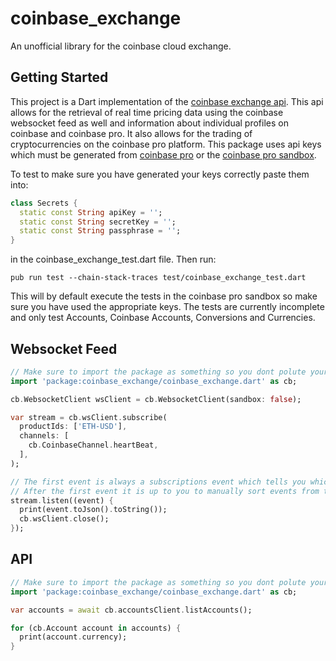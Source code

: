 # coinbase_exchange

An unofficial library for the coinbase cloud exchange.

## Getting Started

This project is a Dart implementation of the
[coinbase exchange api](https://docs.cloud.coinbase.com/exchange/reference/exchangerestapi_getaccounts).
This api allows for the retrieval of real time pricing data using the coinbase websocket feed as well and information about
individual profiles on coinbase and coinbase pro. It also allows for the trading of
cryptocurrencies on the coinbase pro platform. This package uses api keys which must be generated
from [coinbase pro](https://pro.coinbase.com/) or the [coinbase pro sandbox](https://public.sandbox.pro.coinbase.com/).

To test to make sure you have generated your keys correctly paste them into:
```dart
class Secrets {
  static const String apiKey = '';
  static const String secretKey = '';
  static const String passphrase = '';
}
```
in the coinbase_exchange_test.dart file. Then run:
```console
pub run test --chain-stack-traces test/coinbase_exchange_test.dart
```
This will by default execute the tests in the coinbase pro sandbox so make sure you have used the appropriate keys. The tests are currently incomplete and only test Accounts, Coinbase Accounts, Conversions and Currencies.

## Websocket Feed

```dart
// Make sure to import the package as something so you dont polute your environment.
import 'package:coinbase_exchange/coinbase_exchange.dart' as cb;

cb.WebsocketClient wsClient = cb.WebsocketClient(sandbox: false);

var stream = cb.wsClient.subscribe(
  productIds: ['ETH-USD'],
  channels: [
    cb.CoinbaseChannel.heartBeat,
  ],
);

// The first event is always a subscriptions event which tells you which channels you have subscribed to.
// After the first event it is up to you to manually sort events from the stream.
stream.listen((event) {
  print(event.toJson().toString());
  cb.wsClient.close();
});
```

## API

```dart
// Make sure to import the package as something so you dont polute your environment.
import 'package:coinbase_exchange/coinbase_exchange.dart' as cb;

var accounts = await cb.accountsClient.listAccounts();

for (cb.Account account in accounts) {
  print(account.currency);
}
```